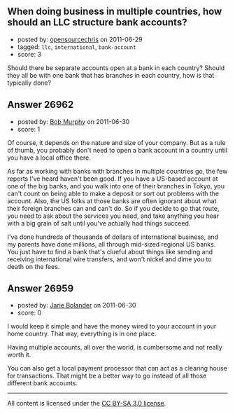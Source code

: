 ## When doing business in multiple countries, how should an LLC structure bank accounts?

- posted by: [opensourcechris](https://stackexchange.com/users/-1/11563-opensourcechris) on 2011-06-29
- tagged: `llc`, `international`, `bank-account`
- score: 3

Should there be separate accounts open at a bank in each country? Should they all be with one bank that has branches in each country, how is that typically done?


## Answer 26962

- posted by: [Bob Murphy](https://stackexchange.com/users/-1/5778-bob-murphy) on 2011-06-30
- score: 1

Of course, it depends on the nature and size of your company. But as a rule of thumb, you probably don't need to open a bank account in a country until you have a local office there.

As far as working with banks with branches in multiple countries go, the few reports I've heard haven't been good. If you have a US-based account at one of the big banks, and you walk into one of their branches in Tokyo, you can't count on being able to make a deposit or sort out problems with the account. Also, the US folks at those banks are often ignorant about what their foreign branches can and can't do. So if you decide to go that route, you need to ask about the services you need, and take anything you hear with a big grain of salt until you've actually had things succeed.

I've done hundreds of thousands of dollars of international business, and my parents have done millions, all through mid-sized regional US banks. You just have to find a bank that's clueful about things like sending and receiving international wire transfers, and won't nickel and dime you to death on the fees.



## Answer 26959

- posted by: [Jarie Bolander](https://stackexchange.com/users/-1/585-jarie-bolander) on 2011-06-30
- score: 0

I would keep it simple and have the money wired to your account in your home country. That way, everything is in one place.

Having multiple accounts, all over the world, is cumbersome and not really worth it.

You can also get a local payment processor that can act as a clearing house for transactions. That might be a better way to go instead of all those different bank accounts.




---

All content is licensed under the [CC BY-SA 3.0 license](https://creativecommons.org/licenses/by-sa/3.0/).
